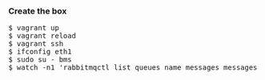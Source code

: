 ### Create the box

<pre>
$ vagrant up
$ vagrant reload
$ vagrant ssh
$ ifconfig eth1
$ sudo su - bms
$ watch -n1 'rabbitmqctl list_queues name messages messages_ready messages_unacknowledged consumers -q | column -t | sort'
</pre>
